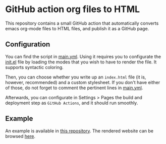 # GitHub action org files to HTML

This repository contains a small GitHub action that automatically converts emacs org-mode files to
HTML files, and publish it as a GitHub page.

## Configuration

You can find the script in [main.yml](main.yml). Using it requires you to configurate the
[init.el](init.el) file by loading the modes that you wish to have to render the file. It supports
syntactic coloring.

Then, you can choose whether you write up an `index.html` file (it is, however, recommended) and a
custom stylesheet. If you don't have either of those, do not forget to comment the pertinent lines
in [main.yml](main.yml).

Afterwards, you can configurate in Settings > Pages the build and deployment step as `GitHub
Actions`, and it should run smoothly.

## Example

An example is available in [this repository](https://github.com/jrosain/Homotopy-Finiteness). The
rendered website can be browsed [here](https://jrosain.github.io/Homotopy-Finiteness/).
